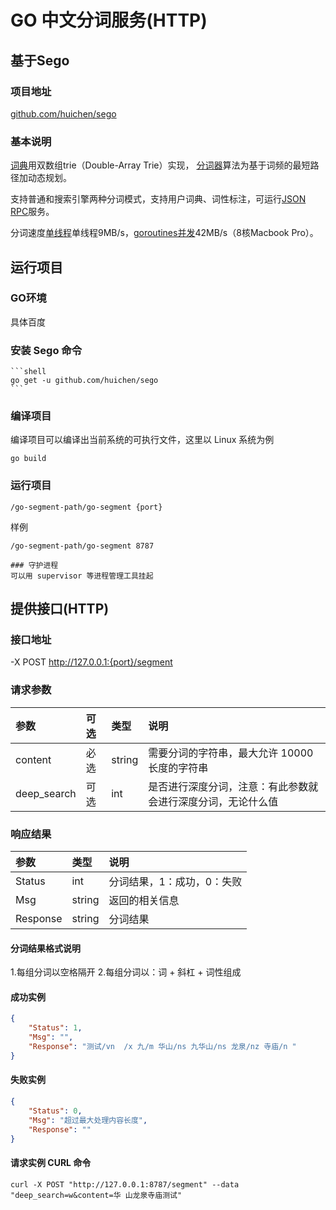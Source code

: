 # GO 中文分词服务(HTTP)
## 基于Sego 
### 项目地址
[github.com/huichen/sego](https://github.com/huichen/sego/)
### 基本说明
[词典](https://github.com/huichen/sego/blob/master/dictionary.go)用双数组trie（Double-Array Trie）实现，
[分词器](https://github.com/huichen/sego/blob/master/segmenter.go)算法为基于词频的最短路径加动态规划。

支持普通和搜索引擎两种分词模式，支持用户词典、词性标注，可运行[JSON RPC](https://github.com/huichen/sego/blob/master/server/server.go)服务</a>。

分词速度[单线程](https://github.com/huichen/sego/blob/master/tools/benchmark.go)单线程9MB/s，[goroutines并发](https://github.com/huichen/sego/blob/master/tools/goroutines.go)42MB/s（8核Macbook Pro）。


## 运行项目
### GO环境
具体百度

### 安装 Sego 命令
    ```shell
    go get -u github.com/huichen/sego
    ```    

### 编译项目
编译项目可以编译出当前系统的可执行文件，这里以 Linux 系统为例
```shell
go build
```    

### 运行项目
```shell
/go-segment-path/go-segment {port}
```

样例
```shell
/go-segment-path/go-segment 8787

### 守护进程
可以用 supervisor 等进程管理工具挂起 
```


## 提供接口(HTTP)
### 接口地址
-X POST http://127.0.0.1:{port}/segment
### 请求参数
| 参数 | 可选| 类型 | 说明 |
|:--- |:---|:--- |:--- |
| content |必选| string| 需要分词的字符串，最大允许 10000 长度的字符串 |
| deep_search | 可选 | int| 是否进行深度分词，注意：有此参数就会进行深度分词，无论什么值|


### 响应结果
| 参数 |  类型 | 说明 |
|:--- |:--- |:--- |
| Status | int| 分词结果，1：成功，0：失败 |
| Msg |  string| 返回的相关信息|
| Response |  string| 分词结果|

#### 分词结果格式说明
1.每组分词以空格隔开
2.每组分词以：词 + 斜杠 + 词性组成


#### 成功实例
```json
{
	"Status": 1,
	"Msg": "",
	"Response": "测试/vn  /x 九/m 华山/ns 九华山/ns 龙泉/nz 寺庙/n "
}
```

#### 失败实例
```json
{
	"Status": 0,
	"Msg": "超过最大处理内容长度",
	"Response": ""
}
```

#### 请求实例 CURL 命令
```shell
curl -X POST "http://127.0.0.1:8787/segment" --data "deep_search=w&content=华 山龙泉寺庙测试"
```

